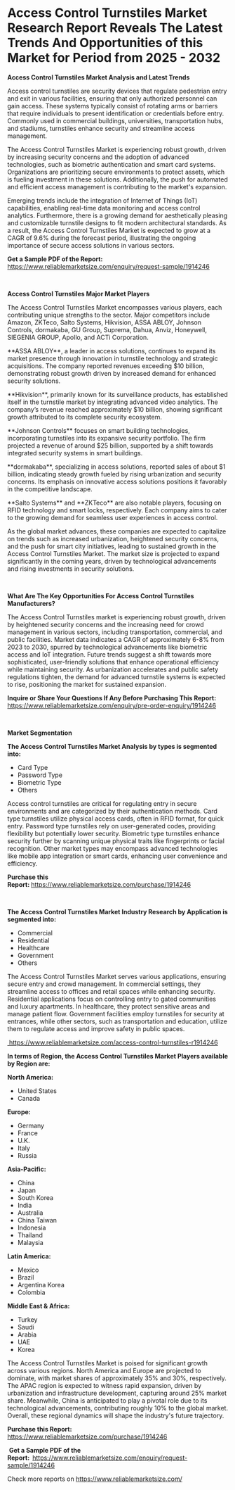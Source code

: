<p><h1>Access Control Turnstiles Market Research Report Reveals The Latest Trends And Opportunities of this Market for Period from 2025 - 2032</h1></p><p><strong>Access Control Turnstiles Market Analysis and Latest Trends</strong></p>
<p><p>Access control turnstiles are security devices that regulate pedestrian entry and exit in various facilities, ensuring that only authorized personnel can gain access. These systems typically consist of rotating arms or barriers that require individuals to present identification or credentials before entry. Commonly used in commercial buildings, universities, transportation hubs, and stadiums, turnstiles enhance security and streamline access management.</p><p>The Access Control Turnstiles Market is experiencing robust growth, driven by increasing security concerns and the adoption of advanced technologies, such as biometric authentication and smart card systems. Organizations are prioritizing secure environments to protect assets, which is fueling investment in these solutions. Additionally, the push for automated and efficient access management is contributing to the market's expansion.</p><p>Emerging trends include the integration of Internet of Things (IoT) capabilities, enabling real-time data monitoring and access control analytics. Furthermore, there is a growing demand for aesthetically pleasing and customizable turnstile designs to fit modern architectural standards. As a result, the Access Control Turnstiles Market is expected to grow at a CAGR of 9.6% during the forecast period, illustrating the ongoing importance of secure access solutions in various sectors.</p></p>
<p><strong>Get a Sample PDF of the Report:&nbsp;</strong> <a href="https://www.reliablemarketsize.com/enquiry/request-sample/1914246?utm_campaign=1845&utm_medium=2&utm_source=Github&utm_content=ia&utm_term=20022025&utm_id=access-control-turnstiles">https://www.reliablemarketsize.com/enquiry/request-sample/1914246</a></p>
<p>&nbsp;</p>
<p><strong>Access Control Turnstiles Major Market Players</strong></p>
<p><p>The Access Control Turnstiles Market encompasses various players, each contributing unique strengths to the sector. Major competitors include Amazon, ZKTeco, Salto Systems, Hikvision, ASSA ABLOY, Johnson Controls, dormakaba, GU Group, Suprema, Dahua, Anviz, Honeywell, SIEGENIA GROUP, Apollo, and ACTi Corporation.</p><p>**ASSA ABLOY**, a leader in access solutions, continues to expand its market presence through innovation in turnstile technology and strategic acquisitions. The company reported revenues exceeding $10 billion, demonstrating robust growth driven by increased demand for enhanced security solutions.</p><p>**Hikvision**, primarily known for its surveillance products, has established itself in the turnstile market by integrating advanced video analytics. The company’s revenue reached approximately $10 billion, showing significant growth attributed to its complete security ecosystem.</p><p>**Johnson Controls** focuses on smart building technologies, incorporating turnstiles into its expansive security portfolio. The firm projected a revenue of around $25 billion, supported by a shift towards integrated security systems in smart buildings.</p><p>**dormakaba**, specializing in access solutions, reported sales of about $1 billion, indicating steady growth fueled by rising urbanization and security concerns. Its emphasis on innovative access solutions positions it favorably in the competitive landscape.</p><p>**Salto Systems** and **ZKTeco** are also notable players, focusing on RFID technology and smart locks, respectively. Each company aims to cater to the growing demand for seamless user experiences in access control.</p><p>As the global market advances, these companies are expected to capitalize on trends such as increased urbanization, heightened security concerns, and the push for smart city initiatives, leading to sustained growth in the Access Control Turnstiles Market. The market size is projected to expand significantly in the coming years, driven by technological advancements and rising investments in security solutions.</p></p>
<p>&nbsp;</p>
<p><strong>What Are The Key Opportunities For Access Control Turnstiles Manufacturers?</strong></p>
<p><p>The Access Control Turnstiles market is experiencing robust growth, driven by heightened security concerns and the increasing need for crowd management in various sectors, including transportation, commercial, and public facilities. Market data indicates a CAGR of approximately 6-8% from 2023 to 2030, spurred by technological advancements like biometric access and IoT integration. Future trends suggest a shift towards more sophisticated, user-friendly solutions that enhance operational efficiency while maintaining security. As urbanization accelerates and public safety regulations tighten, the demand for advanced turnstile systems is expected to rise, positioning the market for sustained expansion.</p></p>
<p><strong>Inquire or Share Your Questions If Any Before Purchasing This Report:</strong> <a href="https://www.reliablemarketsize.com/enquiry/pre-order-enquiry/1914246?utm_campaign=1845&utm_medium=2&utm_source=Github&utm_content=ia&utm_term=20022025&utm_id=access-control-turnstiles">https://www.reliablemarketsize.com/enquiry/pre-order-enquiry/1914246</a></p>
<p>&nbsp;</p>
<p><strong>Market Segmentation</strong></p>
<p><strong>The Access Control Turnstiles Market Analysis by types is segmented into:</strong></p>
<p><ul><li>Card Type</li><li>Password Type</li><li>Biometric Type</li><li>Others</li></ul></p>
<p><p>Access control turnstiles are critical for regulating entry in secure environments and are categorized by their authentication methods. Card type turnstiles utilize physical access cards, often in RFID format, for quick entry. Password type turnstiles rely on user-generated codes, providing flexibility but potentially lower security. Biometric type turnstiles enhance security further by scanning unique physical traits like fingerprints or facial recognition. Other market types may encompass advanced technologies like mobile app integration or smart cards, enhancing user convenience and efficiency.</p></p>
<p><strong>Purchase this Report:&nbsp;</strong><a href="https://www.reliablemarketsize.com/purchase/1914246?utm_campaign=1845&utm_medium=2&utm_source=Github&utm_content=ia&utm_term=20022025&utm_id=access-control-turnstiles">https://www.reliablemarketsize.com/purchase/1914246</a></p>
<p>&nbsp;</p>
<p><strong>The Access Control Turnstiles Market Industry Research by Application is segmented into:</strong></p>
<p><ul><li>Commercial</li><li>Residential</li><li>Healthcare</li><li>Government</li><li>Others</li></ul></p>
<p><p>The Access Control Turnstiles Market serves various applications, ensuring secure entry and crowd management. In commercial settings, they streamline access to offices and retail spaces while enhancing security. Residential applications focus on controlling entry to gated communities and luxury apartments. In healthcare, they protect sensitive areas and manage patient flow. Government facilities employ turnstiles for security at entrances, while other sectors, such as transportation and education, utilize them to regulate access and improve safety in public spaces.</p></p>
<p><a href="https://www.reliablemarketsize.com/access-control-turnstiles-r1914246?utm_campaign=1845&utm_medium=2&utm_source=Github&utm_content=ia&utm_term=20022025&utm_id=access-control-turnstiles">&nbsp;https://www.reliablemarketsize.com/access-control-turnstiles-r1914246</a></p>
<p><strong>In terms of Region, the Access Control Turnstiles Market Players available by Region are:</strong></p>
<p>
    <p> <strong> North America: </strong>
        <ul>
            <li>United States</li>
            <li>Canada</li>
        </ul>
        </p> 
    <p> <strong> Europe: </strong>
        <ul>
            <li>Germany</li>
            <li>France</li>
            <li>U.K.</li>
            <li>Italy</li>
            <li>Russia</li>
        </ul>
        </p> 
    <p> <strong> Asia-Pacific: </strong>
        <ul>
            <li>China</li>
            <li>Japan</li>
            <li>South Korea</li>
            <li>India</li>
            <li>Australia</li>
            <li>China Taiwan</li>
            <li>Indonesia</li>
            <li>Thailand</li>
            <li>Malaysia</li>
        </ul>
        </p> 
    <p> <strong> Latin America: </strong>
        <ul>
            <li>Mexico</li>
            <li>Brazil</li>
            <li>Argentina Korea</li>
            <li>Colombia</li>
        </ul>
        </p> 
    <p> <strong> Middle East & Africa: </strong>
        <ul>
            <li>Turkey</li>
            <li>Saudi</li>
            <li>Arabia</li>
            <li>UAE</li>
            <li>Korea</li>
        </ul>
    </p>
    </p>
<p><p>The Access Control Turnstiles Market is poised for significant growth across various regions. North America and Europe are projected to dominate, with market shares of approximately 35% and 30%, respectively. The APAC region is expected to witness rapid expansion, driven by urbanization and infrastructure development, capturing around 25% market share. Meanwhile, China is anticipated to play a pivotal role due to its technological advancements, contributing roughly 10% to the global market. Overall, these regional dynamics will shape the industry's future trajectory.</p></p>
<p><strong>Purchase this Report: </strong><a href="https://www.reliablemarketsize.com/purchase/1914246?utm_campaign=1845&utm_medium=2&utm_source=Github&utm_content=ia&utm_term=20022025&utm_id=access-control-turnstiles">https://www.reliablemarketsize.com/purchase/1914246</a></p>
<p>&nbsp;<strong>Get a Sample PDF of the Report:&nbsp;&nbsp;</strong><a href="https://www.reliablemarketsize.com/enquiry/request-sample/1914246?utm_campaign=1845&utm_medium=2&utm_source=Github&utm_content=ia&utm_term=20022025&utm_id=access-control-turnstiles">https://www.reliablemarketsize.com/enquiry/request-sample/1914246</a></p>
<p><strong></strong></p>
<p>Check more reports on <a href="https://www.reliablemarketsize.com/?utm_campaign=1845&utm_medium=2&utm_source=Github&utm_content=ia&utm_term=20022025&utm_id=access-control-turnstiles">https://www.reliablemarketsize.com/</a></p>